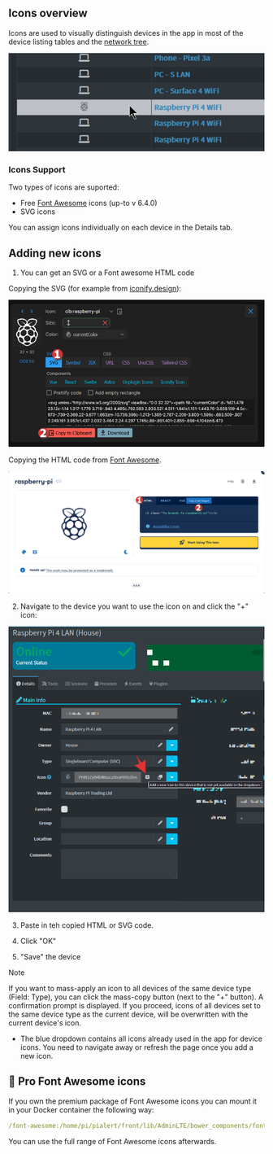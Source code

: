## Icons overview

Icons are used to visually distinguish devices in the app in most of the device listing tables and the [network tree](/docs/NETWORK_TREE.md). 

![Raspberry Pi with a brand icon](/docs/img/ICONS/devices-icons.png)

### Icons Support

Two types of icons are suported:

- Free [Font Awesome](https://fontawesome.com/search?o=r&m=free) icons (up-to v 6.4.0)
- SVG icons 

You can assign icons individually on each device in the Details tab.

## Adding new icons

1. You can get an SVG or a Font awesome HTML code

Copying the SVG (for example from [iconify.design](https://icon-sets.iconify.design/)): 

![iconify svg](/docs/img/ICONS/iconify_design_copy_svg.png)

Copying the HTML code from [Font Awesome](https://fontawesome.com/search?o=r&m=free).

![Font awesome](/docs/img/ICONS/font_awesome_copy_html.png)

2. Navigate to the device you want to use the icon on and click the "+" icon:

![preview](/docs/img/ICONS/device_add_icon.png)

3. Paste in teh copied HTML or SVG code.

4. Click "OK"

5. "Save" the device

> [!NOTE] 
> If you want to mass-apply an icon to all devices of the same device type (Field: Type), you can click the mass-copy button (next to the "+" button). A confirmation prompt is displayed. If you proceed, icons of all devices set to the same device type as the current device, will be overwritten with the current device's icon.

- The blue dropdown contains all icons already used in the app for device icons. You need to navigate away or refresh the page once you add a new icon. 

## 🌟 Pro Font Awesome icons

If you own the premium package of Font Awesome icons you can mount it in your Docker container the following way:

```yaml
/font-awesome:/home/pi/pialert/front/lib/AdminLTE/bower_components/font-awesome:ro
```

You can use the full range of Font Awesome icons afterwards. 
